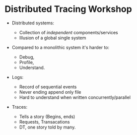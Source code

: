 # Distributed Tracing Workshop

- Distributed systems:
	* Collection of *independent* components/services
	* Illusion of a global single system

- Compared to a monolithic system it's harder to:
	* Debug,
	* Profile,
	* Understand.

- Logs:
	* Record of sequential events
	* Never ending append only file
	* Hard to understand when written concurrently/parallel

- Traces:
	* Tells a story (Begins, ends)
	* Requests, Transacations
	* DT, one story told by many.